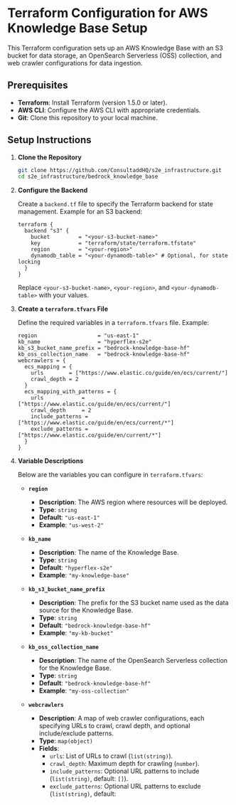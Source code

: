 # Terraform Configuration for AWS Knowledge Base Setup

This Terraform configuration sets up an AWS Knowledge Base with an S3 bucket for data storage, an OpenSearch Serverless (OSS) collection, and web crawler configurations for data ingestion.

## Prerequisites

- **Terraform**: Install Terraform (version 1.5.0 or later).
- **AWS CLI**: Configure the AWS CLI with appropriate credentials.
- **Git**: Clone this repository to your local machine.

## Setup Instructions

1. **Clone the Repository**

   ```bash
   git clone https://github.com/ConsultaddHQ/s2e_infrastructure.git
   cd s2e_infrastructure/bedrock_knowledge_base
   ```

2. **Configure the Backend**

   Create a `backend.tf` file to specify the Terraform backend for state management. Example for an S3 backend:

   ```hcl
   terraform {
     backend "s3" {
       bucket         = "<your-s3-bucket-name>"
       key            = "terraform/state/terraform.tfstate"
       region         = "<your-region>"
       dynamodb_table = "<your-dynamodb-table>" # Optional, for state locking
     }
   }
   ```

   Replace `<your-s3-bucket-name>`, `<your-region>`, and `<your-dynamodb-table>` with your values.

3. **Create a `terraform.tfvars` File**

   Define the required variables in a `terraform.tfvars` file. Example:

   ```hcl
   region                   = "us-east-1"
   kb_name                  = "hyperflex-s2e"
   kb_s3_bucket_name_prefix = "bedrock-knowledge-base-hf"
   kb_oss_collection_name   = "bedrock-knowledge-base-hf"
   webcrawlers = {
     ecs_mapping = {
       urls        = ["https://www.elastic.co/guide/en/ecs/current/"]
       crawl_depth = 2
     }
     ecs_mapping_with_patterns = {
       urls            = ["https://www.elastic.co/guide/en/ecs/current/"]
       crawl_depth     = 2
       include_patterns = ["https://www.elastic.co/guide/en/ecs/current/*"]
       exclude_patterns = ["https://www.elastic.co/guide/en/current/*"]
     }
   }
   ```

4. **Variable Descriptions**

   Below are the variables you can configure in `terraform.tfvars`:

   - **`region`**  
     - **Description**: The AWS region where resources will be deployed.  
     - **Type**: `string`  
     - **Default**: `"us-east-1"`  
     - **Example**: `"us-west-2"`

   - **`kb_name`**  
     - **Description**: The name of the Knowledge Base.  
     - **Type**: `string`  
     - **Default**: `"hyperflex-s2e"`  
     - **Example**: `"my-knowledge-base"`

   - **`kb_s3_bucket_name_prefix`**  
     - **Description**: The prefix for the S3 bucket name used as the data source for the Knowledge Base.  
     - **Type**: `string`  
     - **Default**: `"bedrock-knowledge-base-hf"`  
     - **Example**: `"my-kb-bucket"`

   - **`kb_oss_collection_name`**  
     - **Description**: The name of the OpenSearch Serverless collection for the Knowledge Base.  
     - **Type**: `string`  
     - **Default**: `"bedrock-knowledge-base-hf"`  
     - **Example**: `"my-oss-collection"`

   - **`webcrawlers`**  
     - **Description**: A map of web crawler configurations, each specifying URLs to crawl, crawl depth, and optional include/exclude patterns.  
     - **Type**: `map(object)`  
     - **Fields**:
       - `urls`: List of URLs to crawl (`list(string)`).  
       - `crawl_depth`: Maximum depth for crawling (`number`).  
       - `include_patterns`: Optional URL patterns to include (`list(string)`, default: `[]`).  
       - `exclude_patterns`: Optional URL patterns to exclude (`list(string)`, default: